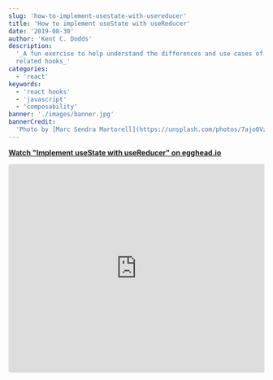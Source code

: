 ```yaml
---
slug: 'how-to-implement-usestate-with-usereducer'
title: 'How to implement useState with useReducer'
date: '2019-08-30'
author: 'Kent C. Dodds'
description:
  '_A fun exercise to help understand the differences and use cases of these two
  related hooks_'
categories:
  - 'react'
keywords:
  - 'react hooks'
  - 'javascript'
  - 'composability'
banner: './images/banner.jpg'
bannerCredit:
  'Photo by [Marc Sendra Martorell](https://unsplash.com/photos/7ajo0Vz98yU)'
---
```


**[Watch "Implement useState with useReducer" on egghead.io](https://egghead.io/lessons/react-implement-usestate-with-usereducer?pl=kent-s-blog-posts-as-screencasts-eefa540c)**

<iframe
  src="https://egghead.io/lessons/react-implement-usestate-with-usereducer/embed?pl=kent-s-blog-posts-as-screencasts-eefa540c"
  style="width: 100%; height: 410px; border: none; border-radius: 4px;"
  allowfullscreen
/>

Here's the TL;DR:

```javascript
const useStateReducer = (prevState, newState) =>
  typeof newState === 'function' ? newState(prevState) : newState

const useStateInitializer = initialValue =>
  typeof initialValue === 'function' ? initialValue() : initialValue

function useState(initialValue) {
  return React.useReducer(useStateReducer, initialValue, useStateInitializer)
}
```

Wanna dive in? Let's go.

## But Kent... Why?

For fun 🤓 Also I think that re-implementing things is a great way to learn how
they work.

## State management in React

React hooks expose two mechanisms for state management: `useState` and
`useReducer`. Interestingly enough, React actually builds `useState` out of the
same code that's used to build `useReducer`. They do this because managing a
single value of state in a component is very common, but doing that with
`useReducer` would require a bit of boilerplate. So they reduce the boilerplate
by exposing a simpler state management API through `useState`.

They have the benefit of having all their internal code to do this, but we can
do this ourselves as well 😄

## The `useState` API

Let's start off by looking at the API that `useState` exposes to us:

**useState function arguments**:

You can call `useState` three different ways:

```javascript
useState() // no initial value
useState(initialValue) // a literal initial value
useState(() => initialValue) // a lazy initial value
```

> [Read more about lazy initial state](https://reactjs.org/docs/hooks-reference.html#lazy-initial-state)

So our new `useReducer`-based `useState` will need to support all of these
argument variations.

**useState return value**

When you call `useState` it returns the state and a mechanism for updating that
state (commonly called a "state updater function"). That function can be called
with the new state or a function which accepts the previous state and returns
the new state. So our new `useReducer`-based `useState` will need to support
both of these variations.

```javascript
const [state, setState] = useState()
setState(newState)
setState(previousState => newState)
```

This is similar to what `useReducer` does as well, except the mechanism for
updating the state is called a "dispatch" function and instead of being used to
set the state directly, it delegates the actual state update logic to the
reducer.

## The `useReducer` API

So here's the `useReducer` API:

```javascript
const [state, dispatch] = React.useReducer(reducerFn, initialValue)
```

And with `useReducer`, if you want to have lazy initialization, then you provide
a third argument which is your initialization function and the second argument
serves as an argument to that initialization function, so you can rename that to
something like `initialArg`.

```javascript
const initializationFn = initialArg => initialArg

const [state, dispatch] = useReducer(reducerFn, initialArg, initializationFn)
```

And remember, the `reducerFn` is responsible for what the `dispatch` function
does. So if you want to control how the state is updated by the `dispatch`
function, you can do that via the `reducerFn` which is called with whatever
`dispatch` is called with.

```javascript
const reducerFn = (prevState, dispatchArg) => newState
```

With that, we can implement all the features of `useState`.

## The `useReducer`-based `useState` implementation

Here's our starting point:

```javascript
const useStateReducer = () => {}

function useState() {
  return React.useReducer(useStateReducer)
}
```

---

Let's start by trying to implement this use case for the state update function:

```javascript
const [count, setCount] = useState(0)
setCount(count + 1)
```

So we need to make the `dispatch` function actually update the state value. To
do that, we make our reducer take the `dispatchArg` and return that.

```javascript {1}
const useStateReducer = (prevState, dispatchArg) => dispatchArg

function useState() {
  return React.useReducer(useStateReducer)
}
```

With that it actually makes more sense to call `dispatchArg` `newState` instead:

```javascript {1}
const useStateReducer = (prevState, newState) => newState

function useState() {
  return React.useReducer(useStateReducer)
}
```

---

Great! Next, let's support the function update version of the `useState` API:

```javascript
const [count, setCount] = useState(0)
setCount(previousCount => previousCount + 1)
```

If we want to continue to support the previous API, we'll need to do some
`typeof` checking to determine whether it's a function and if it is we'll call
it with the previous state. Otherwise we'll just return it. Ternaries to the
rescue!

```javascript {1-2}
const useStateReducer = (prevState, newState) =>
  typeof newState === 'function' ? newState(prevState) : newState

function useState() {
  return React.useReducer(useStateReducer)
}
```

---

Nice! Now let's move on to that initial value! For the simple `useState(0)`
case, it's actually really straightforward:

```javascript {4,5}
const useStateReducer = (prevState, newState) =>
  typeof newState === 'function' ? newState(prevState) : newState

function useState(initialValue) {
  return React.useReducer(useStateReducer, initialValue)
}
```

That's it. But what about the lazy version? `useState(() => 0)` That one's a
little more tricky because the `useReducer` API is slightly different here.
Let's iterate to that first. Here's another way we could implement the non-lazy
`useState(0)` use case:

```javascript {4,7}
const useStateReducer = (prevState, newState) =>
  typeof newState === 'function' ? newState(prevState) : newState

const useStateInitializer = initialArg => initialArg

function useState(initialValue) {
  return React.useReducer(useStateReducer, initialValue, useStateInitializer)
}
```

In this case we're passing the `initialValue` as the `initialArg` and our
`useStateInitializer` function is simply returning that value. This makes it
easier to support the lazy initializer version of the API. We simply need to
determine whether the `initialArg` is a function and if it is, we'll call it,
otherwise we'll return it.

```javascript {5}
const useStateReducer = (prevState, newState) =>
  typeof newState === 'function' ? newState(prevState) : newState

const useStateInitializer = initialValue =>
  typeof initialValue === 'function' ? initialValue() : initialValue

function useState(initialValue) {
  return React.useReducer(useStateReducer, initialValue, useStateInitializer)
}
```

And that's it!

## Conclusion

I hope you enjoyed digging around these APIs a little bit more with me. I
definitely recommend you just continue using the built-in `useState` hook, but I
thought you'd find it interesting to see how flexible `useReducer` is. You don't
have to use it the same way you used redux (in fact, you don't have to use redux
in the conventional way either...
[or at all](/blog/application-state-management-with-react)).

And just for fun, you can play around with this on CodeSandbox if you wanna:

[![Edit useState implemented by useReducer](https://codesandbox.io/static/img/play-codesandbox.svg)](https://codesandbox.io/s/react-codesandbox-ptvo1)

Good luck!
